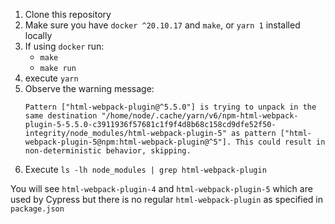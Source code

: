 1. Clone this repository
2. Make sure you have `docker ^20.10.17` and `make`, or `yarn 1` installed locally
3. 
    If using `docker` run:
   - `make`
   - `make run`
4. execute `yarn`
5. Observe the warning message:
    ```
    Pattern ["html-webpack-plugin@^5.5.0"] is trying to unpack in the same destination "/home/node/.cache/yarn/v6/npm-html-webpack-plugin-5-5.5.0-c3911936f57681c1f9f4d8b68c158cd9dfe52f50-integrity/node_modules/html-webpack-plugin-5" as pattern ["html-webpack-plugin-5@npm:html-webpack-plugin@^5"]. This could result in non-deterministic behavior, skipping.
   ```
6. Execute `ls -lh node_modules | grep html-webpack-plugin`

You will see `html-webpack-plugin-4` and `html-webpack-plugin-5` which are used by Cypress but there is no regular `html-webpack-plugin` as specified in `package.json`
